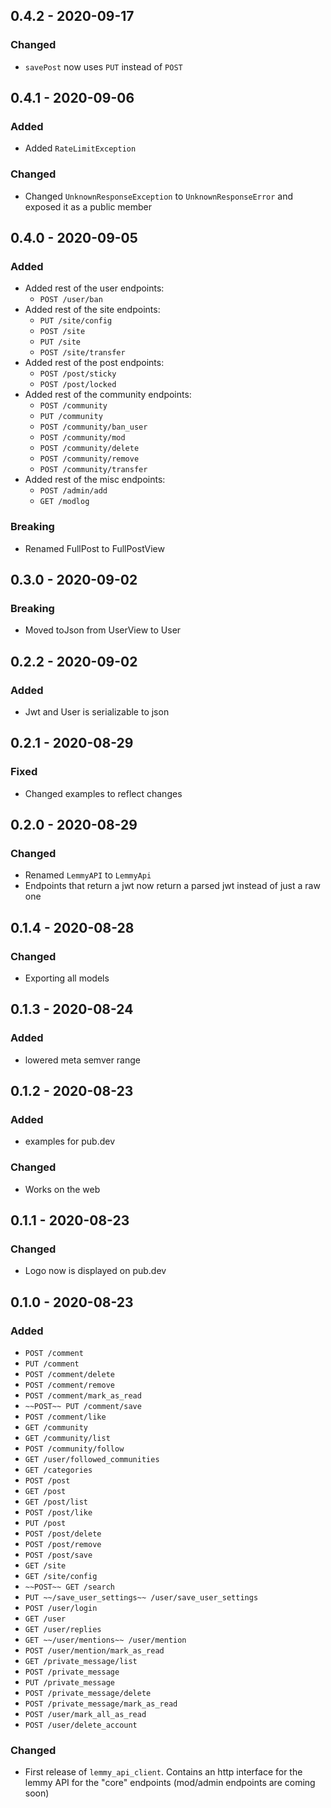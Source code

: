 ## 0.4.2 - 2020-09-17

### Changed

-   `savePost` now uses `PUT` instead of `POST`

## 0.4.1 - 2020-09-06

### Added

-   Added `RateLimitException`

### Changed

-   Changed `UnknownResponseException` to `UnknownResponseError` and exposed it as a public member

## 0.4.0 - 2020-09-05

### Added

-   Added rest of the user endpoints:
    -   `POST /user/ban`
-   Added rest of the site endpoints:
    -   `PUT /site/config`
    -   `POST /site`
    -   `PUT /site`
    -   `POST /site/transfer`
-   Added rest of the post endpoints:
    -   `POST /post/sticky`
    -   `POST /post/locked`
-   Added rest of the community endpoints:
    -   `POST /community`
    -   `PUT /community`
    -   `POST /community/ban_user`
    -   `POST /community/mod`
    -   `POST /community/delete`
    -   `POST /community/remove`
    -   `POST /community/transfer`
-   Added rest of the misc endpoints:
    -   `POST /admin/add`
    -   `GET /modlog`

### Breaking

-   Renamed FullPost to FullPostView

## 0.3.0 - 2020-09-02

### Breaking

-   Moved toJson from UserView to User

## 0.2.2 - 2020-09-02

### Added

-   Jwt and User is serializable to json

## 0.2.1 - 2020-08-29

### Fixed

-   Changed examples to reflect changes

## 0.2.0 - 2020-08-29

### Changed

-   Renamed `LemmyAPI` to `LemmyApi`
-   Endpoints that return a jwt now return a parsed jwt instead of just a raw one

## 0.1.4 - 2020-08-28

### Changed

-   Exporting all models

## 0.1.3 - 2020-08-24

### Added

-   lowered meta semver range

## 0.1.2 - 2020-08-23

### Added

-   examples for pub.dev

### Changed

-   Works on the web

## 0.1.1 - 2020-08-23

### Changed

-   Logo now is displayed on pub.dev

## 0.1.0 - 2020-08-23

### Added

-   `POST /comment`
-   `PUT /comment`
-   `POST /comment/delete`
-   `POST /comment/remove`
-   `POST /comment/mark_as_read`
-   `~~POST~~ PUT /comment/save`
-   `POST /comment/like`
-   `GET /community`
-   `GET /community/list`
-   `POST /community/follow`
-   `GET /user/followed_communities`
-   `GET /categories`
-   `POST /post`
-   `GET /post`
-   `GET /post/list`
-   `POST /post/like`
-   `PUT /post`
-   `POST /post/delete`
-   `POST /post/remove`
-   `POST /post/save`
-   `GET /site`
-   `GET /site/config`
-   `~~POST~~ GET /search`
-   `PUT ~~/save_user_settings~~ /user/save_user_settings`
-   `POST /user/login`
-   `GET /user`
-   `GET /user/replies`
-   `GET ~~/user/mentions~~ /user/mention`
-   `POST /user/mention/mark_as_read`
-   `GET /private_message/list`
-   `POST /private_message`
-   `PUT /private_message`
-   `POST /private_message/delete`
-   `POST /private_message/mark_as_read`
-   `POST /user/mark_all_as_read`
-   `POST /user/delete_account`

### Changed

-   First release of `lemmy_api_client`. Contains an http interface for the lemmy API for the "core" endpoints (mod/admin endpoints are coming soon)
